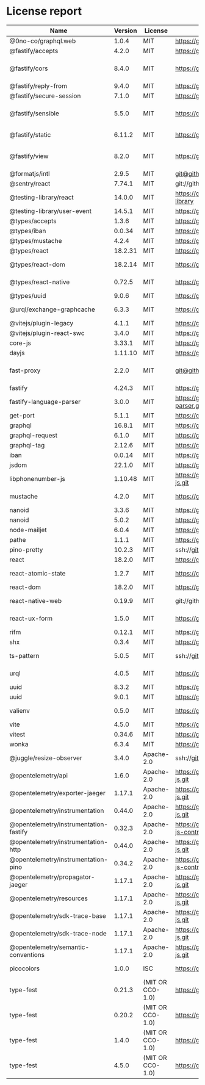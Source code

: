 # License report

Name | Version | License | URL | VendorUrl | VendorName
--- | --- | --- | --- | --- | ---
@0no-co/graphql.web | 1.0.4 | MIT | https://github.com/0no-co/graphql.web | Unknown | 0no.co
@fastify/accepts | 4.2.0 | MIT | https://github.com/fastify/fastify-accepts.git | https://github.com/fastify/fastify-accepts#readme | allevo
@fastify/cors | 8.4.0 | MIT | https://github.com/fastify/fastify-cors.git | https://github.com/fastify/fastify-cors#readme | Tomas Della Vedova - @delvedor
@fastify/reply-from | 9.4.0 | MIT | https://github.com/fastify/fastify-reply-from.git | https://github.com/fastify/fastify-reply-from#readme | Matteo Collina
@fastify/secure-session | 7.1.0 | MIT | https://github.com/fastify/fastify-secure-session.git | https://github.com/fastify/fastify-secure-session#readme | Matteo Collina
@fastify/sensible | 5.5.0 | MIT | https://github.com/fastify/fastify-sensible.git | https://github.com/fastify/fastify-sensible#readme | Tomas Della Vedova - @delvedor
@fastify/static | 6.11.2 | MIT | https://github.com/fastify/fastify-static.git | https://github.com/fastify/fastify-static | Tommaso Allevi - @allevo
@fastify/view | 8.2.0 | MIT | https://github.com/fastify/point-of-view.git | https://github.com/fastify/point-of-view#readme | Tomas Della Vedova - @delvedor
@formatjs/intl | 2.9.5 | MIT | git@github.com:formatjs/formatjs.git | https://formatjs.io/ | Long Ho
@sentry/react | 7.74.1 | MIT | git://github.com/getsentry/sentry-javascript.git | https://github.com/getsentry/sentry-javascript/tree/master/packages/react | Sentry
@testing-library/react | 14.0.0 | MIT | https://github.com/testing-library/react-testing-library | https://github.com/testing-library/react-testing-library#readme | Kent C. Dodds
@testing-library/user-event | 14.5.1 | MIT | https://github.com/testing-library/user-event | https://github.com/testing-library/user-event#readme | Giorgio Polvara
@types/accepts | 1.3.6 | MIT | https://github.com/DefinitelyTyped/DefinitelyTyped.git | https://github.com/DefinitelyTyped/DefinitelyTyped/tree/master/types/accepts | Unknown
@types/iban | 0.0.34 | MIT | https://github.com/DefinitelyTyped/DefinitelyTyped.git | https://github.com/DefinitelyTyped/DefinitelyTyped/tree/master/types/iban | Unknown
@types/mustache | 4.2.4 | MIT | https://github.com/DefinitelyTyped/DefinitelyTyped.git | https://github.com/DefinitelyTyped/DefinitelyTyped/tree/master/types/mustache | Unknown
@types/react | 18.2.31 | MIT | https://github.com/DefinitelyTyped/DefinitelyTyped.git | https://github.com/DefinitelyTyped/DefinitelyTyped/tree/master/types/react | Unknown
@types/react-dom | 18.2.14 | MIT | https://github.com/DefinitelyTyped/DefinitelyTyped.git | https://github.com/DefinitelyTyped/DefinitelyTyped/tree/master/types/react-dom | Unknown
@types/react-native | 0.72.5 | MIT | https://github.com/DefinitelyTyped/DefinitelyTyped.git | https://github.com/DefinitelyTyped/DefinitelyTyped/tree/master/types/react-native | Unknown
@types/uuid | 9.0.6 | MIT | https://github.com/DefinitelyTyped/DefinitelyTyped.git | https://github.com/DefinitelyTyped/DefinitelyTyped/tree/master/types/uuid | Unknown
@urql/exchange-graphcache | 6.3.3 | MIT | https://github.com/urql-graphql/urql.git | https://formidable.com/open-source/urql/docs/graphcache | urql GraphQL Contributors
@vitejs/plugin-legacy | 4.1.1 | MIT | https://github.com/vitejs/vite.git | https://github.com/vitejs/vite/tree/main/packages/plugin-legacy#readme | Evan You
@vitejs/plugin-react-swc | 3.4.0 | MIT | https://github.com/vitejs/vite-plugin-react-swc.git | https://github.com/ArnaudBarre | Arnaud Barré
core-js | 3.33.1 | MIT | https://github.com/zloirock/core-js.git | http://zloirock.ru | Denis Pushkarev
dayjs | 1.11.10 | MIT | https://github.com/iamkun/dayjs.git | https://day.js.org/ | iamkun
fast-proxy | 2.2.0 | MIT | git@github.com:fastify/fast-proxy.git | https://github.com/fastify/fast-proxy | Rolando Santamaria Maso
fastify | 4.24.3 | MIT | https://github.com/fastify/fastify.git | https://www.fastify.dev/ | Matteo Collina
fastify-language-parser | 3.0.0 | MIT | https://github.com/lependu/fastify-language-parser.git | https://github.com/lependu/fastify-language-parser#readme | Akos Kovács
get-port | 5.1.1 | MIT | https://github.com/sindresorhus/get-port.git | sindresorhus.com | Sindre Sorhus
graphql | 16.8.1 | MIT | https://github.com/graphql/graphql-js.git | https://github.com/graphql/graphql-js | Unknown
graphql-request | 6.1.0 | MIT | https://github.com/jasonkuhrt/graphql-request.git | https://github.com/jasonkuhrt/graphql-request | Jason Kuhrt
graphql-tag | 2.12.6 | MIT | https://github.com/apollographql/graphql-tag.git | https://github.com/apollographql/graphql-tag#readme | Unknown
iban | 0.0.14 | MIT | https://github.com/arhs/iban.js | Unknown | Laurent VB
jsdom | 22.1.0 | MIT | https://github.com/jsdom/jsdom.git | Unknown | Unknown
libphonenumber-js | 1.10.48 | MIT | https://gitlab.com/catamphetamine/libphonenumber-js.git | https://gitlab.com/catamphetamine/libphonenumber-js#readme | catamphetamine
mustache | 4.2.0 | MIT | https://github.com/janl/mustache.js.git | https://github.com/janl/mustache.js | mustache.js Authors
nanoid | 3.3.6 | MIT | https://github.com/ai/nanoid.git | Unknown | Andrey Sitnik
nanoid | 5.0.2 | MIT | https://github.com/ai/nanoid.git | Unknown | Andrey Sitnik
node-mailjet | 6.0.4 | MIT | https://github.com/mailjet/mailjet-apiv3-nodejs.git | https://github.com/mailjet/mailjet-apiv3-nodejs#readme | Mailjet
pathe | 1.1.1 | MIT | https://github.com/unjs/pathe.git | Unknown | Unknown
pino-pretty | 10.2.3 | MIT | ssh://git@github.com/pinojs/pino-pretty.git | https://github.com/pinojs/pino-pretty#readme | James Sumners
react | 18.2.0 | MIT | https://github.com/facebook/react.git | https://reactjs.org/ | Unknown
react-atomic-state | 1.2.7 | MIT | https://github.com/zoontek/react-atomic-state.git | https://github.com/zoontek/react-atomic-state#readme | Mathieu Acthernoene
react-dom | 18.2.0 | MIT | https://github.com/facebook/react.git | https://reactjs.org/ | Unknown
react-native-web | 0.19.9 | MIT | git://github.com/necolas/react-native-web.git | Unknown | Nicolas Gallagher
react-ux-form | 1.5.0 | MIT | https://github.com/swan-io/react-ux-form.git | https://github.com/swan-io/react-ux-form#readme | Mathieu Acthernoene
rifm | 0.12.1 | MIT | https://github.com/istarkov/rifm.git | Unknown | istarkov
shx | 0.3.4 | MIT | https://github.com/shelljs/shx.git | https://github.com/shelljs/shx#readme | Unknown
ts-pattern | 5.0.5 | MIT | ssh://git@github.com/gvergnaud/ts-pattern.git | https://github.com/gvergnaud/ts-pattern#readme | Gabriel Vergnaud
urql | 4.0.5 | MIT | https://github.com/urql-graphql/urql.git | https://formidable.com/open-source/urql/docs/ | urql GraphQL Contributors
uuid | 8.3.2 | MIT | https://github.com/uuidjs/uuid.git | Unknown | Unknown
uuid | 9.0.1 | MIT | https://github.com/uuidjs/uuid.git | Unknown | Unknown
valienv | 0.5.0 | MIT | https://github.com/zoontek/valienv.git | https://github.com/zoontek/valienv#readme | Mathieu Acthernoene
vite | 4.5.0 | MIT | https://github.com/vitejs/vite.git | https://github.com/vitejs/vite/tree/main/#readme | Evan You
vitest | 0.34.6 | MIT | https://github.com/vitest-dev/vitest.git | https://github.com/vitest-dev/vitest#readme | Anthony Fu
wonka | 6.3.4 | MIT | https://github.com/0no-co/wonka | Unknown | 0no.co
@juggle/resize-observer | 3.4.0 | Apache-2.0 | ssh://git@github.com/juggle/resize-observer.git | https://juggle.studio/resize-observer/ | Juggle
@opentelemetry/api | 1.6.0 | Apache-2.0 | https://github.com/open-telemetry/opentelemetry-js.git | https://github.com/open-telemetry/opentelemetry-js/tree/main/api | OpenTelemetry Authors
@opentelemetry/exporter-jaeger | 1.17.1 | Apache-2.0 | https://github.com/open-telemetry/opentelemetry-js.git | https://github.com/open-telemetry/opentelemetry-js/tree/main/packages/opentelemetry-exporter-jaeger | OpenTelemetry Authors
@opentelemetry/instrumentation | 0.44.0 | Apache-2.0 | https://github.com/open-telemetry/opentelemetry-js.git | https://github.com/open-telemetry/opentelemetry-js/tree/main/experimental/packages/opentelemetry-instrumentation | OpenTelemetry Authors
@opentelemetry/instrumentation-fastify | 0.32.3 | Apache-2.0 | https://github.com/open-telemetry/opentelemetry-js-contrib.git | https://github.com/open-telemetry/opentelemetry-js-contrib/tree/main/plugins/node/opentelemetry-instrumentation-fastify#readme | OpenTelemetry Authors
@opentelemetry/instrumentation-http | 0.44.0 | Apache-2.0 | https://github.com/open-telemetry/opentelemetry-js.git | https://github.com/open-telemetry/opentelemetry-js/tree/main/experimental/packages/opentelemetry-instrumentation-http | OpenTelemetry Authors
@opentelemetry/instrumentation-pino | 0.34.2 | Apache-2.0 | https://github.com/open-telemetry/opentelemetry-js-contrib.git | https://github.com/open-telemetry/opentelemetry-js-contrib/tree/main/plugins/node/opentelemetry-instrumentation-pino#readme | OpenTelemetry Authors
@opentelemetry/propagator-jaeger | 1.17.1 | Apache-2.0 | https://github.com/open-telemetry/opentelemetry-js.git | https://github.com/open-telemetry/opentelemetry-js/tree/main/packages/opentelemetry-propagator-jaeger | OpenTelemetry Authors
@opentelemetry/resources | 1.17.1 | Apache-2.0 | https://github.com/open-telemetry/opentelemetry-js.git | https://github.com/open-telemetry/opentelemetry-js/tree/main/packages/opentelemetry-resources | OpenTelemetry Authors
@opentelemetry/sdk-trace-base | 1.17.1 | Apache-2.0 | https://github.com/open-telemetry/opentelemetry-js.git | https://github.com/open-telemetry/opentelemetry-js/tree/main/packages/opentelemetry-sdk-trace-base | OpenTelemetry Authors
@opentelemetry/sdk-trace-node | 1.17.1 | Apache-2.0 | https://github.com/open-telemetry/opentelemetry-js.git | https://github.com/open-telemetry/opentelemetry-js/tree/main/packages/opentelemetry-sdk-trace-node | OpenTelemetry Authors
@opentelemetry/semantic-conventions | 1.17.1 | Apache-2.0 | https://github.com/open-telemetry/opentelemetry-js.git | https://github.com/open-telemetry/opentelemetry-js/tree/main/packages/opentelemetry-semantic-conventions | OpenTelemetry Authors
picocolors | 1.0.0 | ISC | https://github.com/alexeyraspopov/picocolors.git | Unknown | Alexey Raspopov
type-fest | 0.21.3 | (MIT OR CC0-1.0) | https://github.com/sindresorhus/type-fest.git | https://sindresorhus.com | Sindre Sorhus
type-fest | 0.20.2 | (MIT OR CC0-1.0) | https://github.com/sindresorhus/type-fest.git | https://sindresorhus.com | Sindre Sorhus
type-fest | 1.4.0 | (MIT OR CC0-1.0) | https://github.com/sindresorhus/type-fest.git | https://sindresorhus.com | Sindre Sorhus
type-fest | 4.5.0 | (MIT OR CC0-1.0) | https://github.com/sindresorhus/type-fest.git | https://sindresorhus.com | Sindre Sorhus

